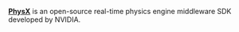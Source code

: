 [**PhysX**](https://developer.nvidia.com/physx-sdk) is an open-source real-time physics engine middleware SDK developed by NVIDIA. 
